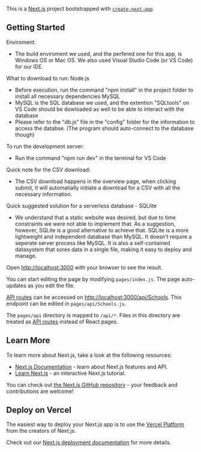 This is a [Next.js](https://nextjs.org/) project bootstrapped with [`create-next-app`](https://github.com/vercel/next.js/tree/canary/packages/create-next-app).

## Getting Started
Enviroment:
  - The build enviroment we used, and the perfered one for this app, is Windows OS or Mac OS. We also used Visual Studio Code (or VS Code) for our IDE.

What to download to run:
  Node.js
  - Before execution, run the command "npm install" in the project folder to install all necessary dependencies
  MySQL
  - MySQL is the SQL database we used, and the extention "SQLtools" on VS Code should be dowloaded as well to be able to interact with the database
  - Please refer to the "db.js" file in the "config" folder for the information to access the databse. (The program should auto-connect to the database though)

To run the development server:
  - Run the command "npm run dev" in the terminal for VS Code

Quick note for the CSV download:
  - The CSV download happens in the overview page, when clicking submit, it will automatially initiate a download for a CSV with all the necessary information.

Quick suggested solution for a serverless database - SQLlite
  - We understand that a static website was desired, but due to time constraints we were not able to implement that. As a suggestion, however, SQLite is a good     alternative to achieve that. SQLite is a more lightweight and independent database than MySQL. It doesn't require a seperate server process like MySQL. It is also a self-contained datasystem that sores data in a single file, making it easy to deploy and manage.


Open [http://localhost:3000](http://localhost:3000) with your browser to see the result.

You can start editing the page by modifying `pages/index.js`. The page auto-updates as you edit the file.

[API routes](https://nextjs.org/docs/api-routes/introduction) can be accessed on [http://localhost:3000/api/Schools](http://localhost:3000/api/Schools). This endpoint can be edited in `pages/api/Schools.js`.

The `pages/api` directory is mapped to `/api/*`. Files in this directory are treated as [API routes](https://nextjs.org/docs/api-routes/introduction) instead of React pages.

## Learn More

To learn more about Next.js, take a look at the following resources:

- [Next.js Documentation](https://nextjs.org/docs) - learn about Next.js features and API.
- [Learn Next.js](https://nextjs.org/learn) - an interactive Next.js tutorial.

You can check out [the Next.js GitHub repository](https://github.com/vercel/next.js/) - your feedback and contributions are welcome!

## Deploy on Vercel

The easiest way to deploy your Next.js app is to use the [Vercel Platform](https://vercel.com/new?utm_medium=default-template&filter=next.js&utm_source=create-next-app&utm_campaign=create-next-app-readme) from the creators of Next.js.

Check out our [Next.js deployment documentation](https://nextjs.org/docs/deployment) for more details.

